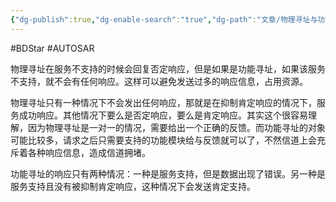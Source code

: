 ```yaml
---
{"dg-publish":true,"dg-enable-search":"true","dg-path":"文章/物理寻址与功能寻址的响应.md","permalink":"/文章/物理寻址与功能寻址的响应/","dgEnableSearch":"true","dgPassFrontmatter":true,"created":"2019-10-07T09:41:11.000+08:00","updated":"2023-11-19T14:58:46.024+08:00"}
---
```


#BDStar #AUTOSAR 

物理寻址在服务不支持的时候会回复否定响应，但是如果是功能寻址，如果该服务不支持，就不会有任何响应。这样可以避免发送过多的响应信息，占用资源。

物理寻址只有一种情况下不会发出任何响应，那就是在抑制肯定响应的情况下，服务成功响应。其他情况下要么是否定响应，要么是肯定响应。其实这个很容易理解，因为物理寻址是一对一的情况，需要给出一个正确的反馈。而功能寻址的对象可能比较多，请求之后只需要支持的功能模块给与反馈就可以了，不然信道上会充斥着各种响应信息，造成信道拥堵。
  
功能寻址的响应只有两种情况：一种是服务支持，但是数据出现了错误。另一种是服务支持且没有被抑制肯定响应，这种情况下会发送肯定支持。